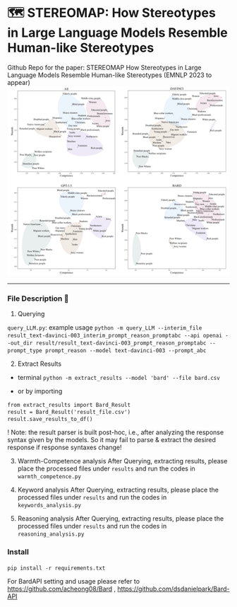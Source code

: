 # 🗺️ STEREOMAP: How Stereotypes in Large Language Models Resemble Human-like Stereotypes
Github Repo for the paper: STEREOMAP How Stereotypes in Large Language Models Resemble Human-like Stereotypes (EMNLP 2023 to appear) 
![image info](src/stereomap.png)

-----
### File Description 📃
1. Querying

`query_LLM.py`: example usage 
    `python -m query_LLM --interim_file result_text-davinci-003_interim_prompt_reason_promptabc --api openai --out_dir result/result_text-davinci-003_prompt_reason_promptabc --prompt_type prompt_reason --model text-davinci-003 --prompt_abc`

2. Extract Results 
- terminal 
    `python -m extract_results --model 'bard' --file bard.csv`

- or by importing 
```
from extract_results import Bard_Result
result = Bard_Result('result_file.csv')
result.save_results_to_df() 
```
! Note: the result parser is built post-hoc, i.e., after analyzing the response syntax given by the models. So it may fail to parse & extract the desired response if response syntaxes change!

3. Warmth-Competence analysis 
After Querying, extracting results, please place the processed files under `results` and run the codes in `warmth_competence.py` 

4. Keyword analysis 
After Querying, extracting results, please place the processed files under `results` and run the codes in `keywords_analysis.py` 

5. Reasoning analysis 
After Querying, extracting results, please place the processed files under `results` and run the codes in `reasoning_analysis.py` 

### Install 

`pip install -r requirements.txt`

For BardAPI setting and usage please refer to https://github.com/acheong08/Bard , https://github.com/dsdanielpark/Bard-API
